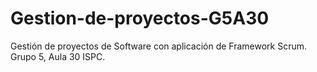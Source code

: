 # Gestion-de-proyectos-G5A30
Gestión de proyectos de Software con aplicación de Framework Scrum. Grupo 5, Aula 30 ISPC.
